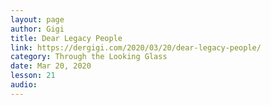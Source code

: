 ```yaml
---
layout: page
author: Gigi
title: Dear Legacy People
link: https://dergigi.com/2020/03/20/dear-legacy-people/
category: Through the Looking Glass
date: Mar 20, 2020
lesson: 21
audio: 
---
```

